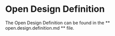 
Open Design Definition
======================

The Open Design Definition can be found in the ** open.design.definition.md ** file.